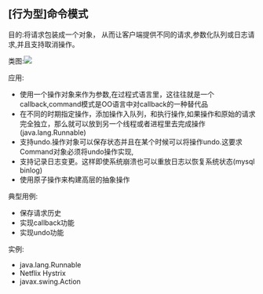 ## [行为型]命令模式

目的:将请求包装成一个对象， 从而让客户端提供不同的请求,参数化队列或日志请求,并且支持取消操作。

类图:![](http://java-design-patterns.com/patterns/command/etc/command.png)

应用:
- 使用一个操作对象来作为参数,在过程式语言里，这往往就是一个callback,command模式是OO语言中对callback的一种替代品
- 在不同的时期指定操作，添加操作入队列，和执行操作,如果操作和原始的请求完全独立，那么就可以放到另一个线程或者进程里去完成操作(java.lang.Runnable)
- 支持undo.操作对象可以保存状态并且在某个时候可以将操作undo.这要求Command对象必须将undo操作实现,
- 支持记录日志变更。这样即使系统崩溃也可以重放日志以恢复系统状态(mysql binlog)
- 使用原子操作来构建高层的抽象操作

典型用例:
- 保存请求历史
- 实现callback功能
- 实现undo功能

实例:
- java.lang.Runnable
- Netflix Hystrix
- javax.swing.Action

